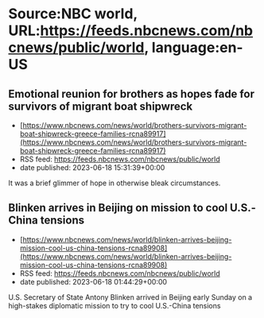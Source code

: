 # Source:NBC world, URL:https://feeds.nbcnews.com/nbcnews/public/world, language:en-US

## Emotional reunion for brothers as hopes fade for survivors of migrant boat shipwreck
 - [https://www.nbcnews.com/news/world/brothers-survivors-migrant-boat-shipwreck-greece-families-rcna89917](https://www.nbcnews.com/news/world/brothers-survivors-migrant-boat-shipwreck-greece-families-rcna89917)
 - RSS feed: https://feeds.nbcnews.com/nbcnews/public/world
 - date published: 2023-06-18 15:31:39+00:00

It was a brief glimmer of hope in otherwise bleak circumstances.

## Blinken arrives in Beijing on mission to cool U.S.-China tensions
 - [https://www.nbcnews.com/news/world/blinken-arrives-beijing-mission-cool-us-china-tensions-rcna89908](https://www.nbcnews.com/news/world/blinken-arrives-beijing-mission-cool-us-china-tensions-rcna89908)
 - RSS feed: https://feeds.nbcnews.com/nbcnews/public/world
 - date published: 2023-06-18 01:44:29+00:00

U.S. Secretary of State Antony Blinken arrived in Beijing early Sunday on a high-stakes diplomatic mission to try to cool  U.S.-China tensions

